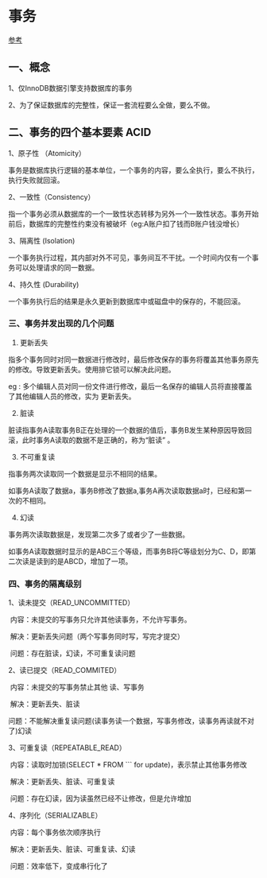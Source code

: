 # 事务

[参考](https://www.cnblogs.com/xrq730/p/5087378.html)



## 一、概念

1、仅InnoDB数据引擎支持数据库的事务

2、为了保证数据库的完整性，保证一套流程要么全做，要么不做。

## 二、事务的四个基本要素 ACID

1、原子性 （Atomicity）

​	事务是数据库执行逻辑的基本单位，一个事务的内容，要么全执行，要么不执行，执行失败就回滚。

2、一致性（Consistency）

​	指一个事务必须从数据库的一个一致性状态转移为另外一个一致性状态。事务开始前后，数据库的完整性约束没有被破坏（eg:A账户扣了钱而B账户钱没增长）

3、隔离性 (Isolation)

​	一个事务执行过程，其内部对外不可见，事务间互不干扰。一个时间内仅有一个事务可以处理请求的同一数据。

4、持久性 (Durability)

​	一个事务执行后的结果是永久更新到数据库中或磁盘中的保存的，不能回滚。



### 三、事务并发出现的几个问题

1. 更新丢失

指多个事务同时对同一数据进行修改时，最后修改保存的事务将覆盖其他事务原先的修改。导致更新丢失。使用排它锁可以解决此问题。

eg : 多个编辑人员对同一份文件进行修改，最后一名保存的编辑人员将直接覆盖了其他编辑人员的修改，实为 更新丢失。

2. 脏读

脏读指事务A读取事务B正在处理的一个数据的值后，事务B发生某种原因导致回滚，此时事务A读取的数据不是正确的，称为“脏读” 。

3. 不可重复读

指事务两次读取同一个数据是显示不相同的结果。

如事务A读取了数据a，事务B修改了数据a,事务A再次读取数据a时，已经和第一次的不相同。

4. 幻读 

事务两次读取数据是，发现第二次多了或者少了一些数据。

如事务A读取数据时显示的是ABC三个等级，而事务B将C等级划分为C、D，即第二次读是读到的是ABCD，增加了一项。





### 四、事务的隔离级别

1、读未提交（READ_UNCOMMITTED）

​		内容：未提交的写事务只允许其他读事务，不允许写事务。

​		解决：更新丢失问题（两个写事务同时写，写完才提交）

​		问题：存在脏读，幻读，不可重复读问题

2、读已提交（READ_COMMITED）

​		内容：未提交的写事务禁止其他 读、写事务

​		解决：更新丢失、脏读

​		问题：不能解决重复读问题(读事务读一个数据，写事务修改，读事务再读就不对了)幻读

3、可重复读（REPEATABLE_READ）

​		内容：读取时加锁(SELECT * FROM ``` for update)，表示禁止其他事务修改

​		解决：更新丢失、脏读、可重复读

​		问题：存在幻读，因为读虽然已经不让修改，但是允许增加

4、序列化（SERIALIZABLE）

​		内容：每个事务依次顺序执行

​		解决：更新丢失、脏读、可重复读、幻读

​		问题：效率低下，变成串行化了